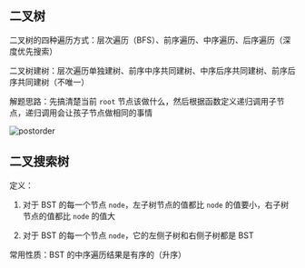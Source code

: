 ## 二叉树

二叉树的四种遍历方式：层次遍历（BFS）、前序遍历、中序遍历、后序遍历（深度优先搜索）

二叉树建树：层次遍历单独建树、前序中序共同建树、中序后序共同建树、前序后序共同建树（不唯一）

解题思路：先搞清楚当前 `root` 节点该做什么，然后根据函数定义递归调用子节点，递归调用会让孩子节点做相同的事情

![postorder](https://leetcode.com/problems/binary-tree-level-order-traversal/Figures/145_transverse.png)

## 二叉搜索树

定义：

1. 对于 BST 的每一个节点 `node`，左子树节点的值都比 `node` 的值要小，右子树节点的值都比 `node` 的值大

2. 对于 BST 的每一个节点 `node`，它的左侧子树和右侧子树都是 BST

常用性质：BST 的中序遍历结果是有序的（升序）

